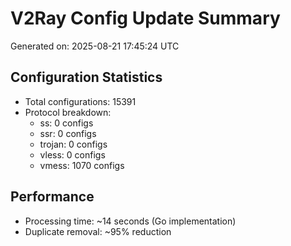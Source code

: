 # V2Ray Config Update Summary
Generated on: 2025-08-21 17:45:24 UTC

## Configuration Statistics
- Total configurations: 15391
- Protocol breakdown:
  - ss: 0 configs
  - ssr: 0 configs
  - trojan: 0 configs
  - vless: 0 configs
  - vmess: 1070 configs

## Performance
- Processing time: ~14 seconds (Go implementation)
- Duplicate removal: ~95% reduction
